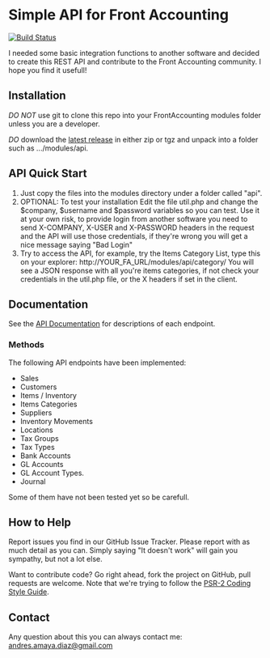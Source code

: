 # Simple API for Front Accounting

[![Build Status](https://travis-ci.org/cambell-prince/FrontAccountingSimpleAPI.svg?branch=master-upstream)](https://travis-ci.org/cambell-prince/FrontAccountingSimpleAPI)

I needed some basic integration functions to another software and decided to create this REST API and contribute to the Front Accounting community. I hope you find it usefull!

## Installation

*DO NOT* use git to clone this repo into your FrontAccounting modules folder unless you are a developer.

*DO* download the [latest release](https://github.com/andresamayadiaz/FrontAccountingSimpleAPI/releases/latest) in either zip or tgz and unpack into a folder such as .../modules/api.

## API Quick Start

1. Just copy the files into the modules directory under a folder called "api".
2. OPTIONAL: To test your installation Edit the file util.php and change the $company, $username and $password variables so you can test. Use it at your own risk, to provide login from another software you need to send X-COMPANY, X-USER and X-PASSWORD headers in the request and the API will use those credentials, if they're wrong you will get a nice message saying "Bad Login"
3. Try to access the API, for example, try the Items Category List, type this on your explorer: http://YOUR_FA_URL/modules/api/category/ You will see a JSON response with all you're items categories, if not check your credentials in the util.php file, or the X headers if set in the client.

## Documentation

See the [API Documentation](http://cambell-prince.github.io/FrontAccountingSimpleAPI/) for descriptions of each endpoint.

### Methods

The following API endpoints have been implemented:

- Sales
- Customers
- Items / Inventory
- Items Categories
- Suppliers
- Inventory Movements
- Locations
- Tax Groups
- Tax Types
- Bank Accounts
- GL Accounts
- GL Account Types.
- Journal

Some of them have not been tested yet so be carefull.

## How to Help

Report issues you find in our GitHub Issue Tracker. Please report with as much detail as you can. Simply saying "It doesn't work" will gain you sympathy, but not a lot else.

Want to contribute code? Go right ahead, fork the project on GitHub, pull requests are welcome. Note that we're trying to follow the [PSR-2 Coding Style Guide](https://www.php-fig.org/psr/psr-2/).

## Contact

Any question about this you can always contact me: andres.amaya.diaz@gmail.com